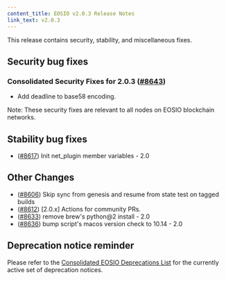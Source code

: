 ```yaml
---
content_title: EOSIO v2.0.3 Release Notes
link_text: v2.0.3
---
```


This release contains security, stability, and miscellaneous fixes.

## Security bug fixes

### Consolidated Security Fixes for 2.0.3 ([#8643](https://github.com/EOSIO/eos/pull/8643))

- Add deadline to base58 encoding.

Note: These security fixes are relevant to all nodes on EOSIO blockchain networks.

## Stability bug fixes

- ([#8617](https://github.com/EOSIO/eos/pull/8617)) Init net_plugin member variables - 2.0

## Other Changes

- ([#8606](https://github.com/EOSIO/eos/pull/8606)) Skip sync from genesis and resume from state test on tagged builds
- ([#8612](https://github.com/EOSIO/eos/pull/8612)) [2.0.x] Actions for community PRs.
- ([#8633](https://github.com/EOSIO/eos/pull/8633)) remove brew's python@2 install - 2.0
- ([#8636](https://github.com/EOSIO/eos/pull/8636)) bump script's macos version check to 10.14 - 2.0

## Deprecation notice reminder

Please refer to the [Consolidated EOSIO Deprecations List](https://github.com/EOSIO/eos/issues/7597) for the currently active set of deprecation notices. 
